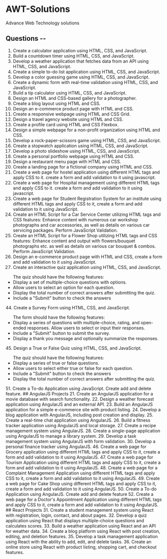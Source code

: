 # AWT-Solutions
Advance Web Technology solutions

## Questions --
01. Create a calculator application using HTML, CSS, and JavaScript.
02. Build a countdown timer using HTML, CSS, and JavaScript.
03. Develop a weather application that fetches data from an API using HTML, CSS, and JavaScript.
04. Create a simple to-do list application using HTML, CSS, and JavaScript.
05. Develop a color guessing game using HTML, CSS, and JavaScript.
06. Create a dynamic form with real-time validation using HTML, CSS, and JavaScript.
07. Build a tip calculator using HTML, CSS, and JavaScript.
08. Design an HTML and CSS-based gallery for a photographer.
09. Create a blog layout using HTML and CSS.
10. Design an e-commerce product page with HTML and CSS.
11. Create a responsive webpage using HTML and CSS Grid.
12. Design a travel agency website using HTML and CSS.
13. Create a profile card using HTML and CSS Flexbox.
14. Design a simple webpage for a non-profit organization using HTML and CSS.
15. Develop a rock-paper-scissors game using HTML, CSS, and JavaScript.
16. Create a stopwatch application using HTML, CSS, and JavaScript.
17. Develop a photo slideshow using HTML, CSS, and JavaScript.
18. Create a personal portfolio webpage using HTML and CSS.
19. Design a restaurant menu page with HTML and CSS.
20. Create a landing page for a fictional company using HTML and CSS.
37. Create a web page for hostel application using different HTML tags and apply CSS to it. create a form and add validation to it using javascript.
38. Create a web page for Hospital management using different HTML tags and apply CSS to it. create a form and add validation to it using javascript.
39. Create a web page for Student Registration System for an institute using different HTML tags and apply CSS to it, create a form and add validation to it using JavaScript.
40. Create an HTML Script for a Car Service Center utilizing HTML tags and CSS features: Enhance content with numerous car workshop photographs and car accessories, as well as details on various car servicing packages. Perform JavaScript Validation.
41. Create an HTML Script for a Flower Shop utilizing HTML tags and CSS features: Enhance content and output with flowers/bouquet photographs etc. as well as details on various car bouquet & combos. Perform JavaScript Validation.         
41. Design an e-commerce product page with HTML and CSS, create a form and add validation to it using JavaScript.
43. Create an interactive quiz application using HTML, CSS, and JavaScript. 
<ul> The quiz should have the following features: 
  <li>Display a set of multiple-choice questions with options.</li>
  <li>Allow users to select an option for each question.</li>
  <li>Display the total number of correct answers after submitting the quiz.</li>
  <li>Include a "Submit" button to check the answers</li>
</ul>
44. Create a Survey Form using HTML, CSS, and JavaScript. 
<ul>The form should have the following features:
  <li>Display a series of questions with multiple-choice, rating, and open-ended responses. Allow users to select or input their responses.</li>    
  <li>Include a "Submit" button to submit the survey.</li>       
  <li>Display a thank you message and optionally summarize the responses.</li>
</ul>        
45. Design a True or False Quiz using HTML, CSS, and JavaScript.
<ul>The quiz should have the following features:
  <li>Display a series of true or false questions.</li>
  <li>Allow users to select either true or false for each question.</li>
  <li>Include a "Submit" button to check the answers</li>
  <li>Display the total number of correct answers after submitting the quiz.</li>
</ul>            
51. Create a To-do Application using JavaScript. Create add and delete feature.
## AngularJS Projects
21. Create an AngularJS application for a movie database with search functionality.
22. Design a weather forecast application using AngularJS and an external API.
23. Build an AngularJS application for a simple e-commerce site with product listing.
24. Develop a blog application with AngularJS, including post creation and display.
25. Create a real-time chat application using AngularJS.
26. Build a fitness tracker application using AngularJS and local storage.
27. Create a recipe management system using AngularJS.
28. Create a single-page application using AngularJS to manage a library system.
29. Develop a task management system using AngularJS with form validation.
30. Develop a personal finance tracker using AngularJS.
46. Create a web page for Grocery application using different HTML tags and apply CSS to it, create a form and add validation to it using AngularJS.
47. Create a web page for Tourism Application using different HTML tags and apply CSS to it, create a form and add validation to it using AngularJS.
48. Create a web page for a Complaint Management Application using different HTML tags and apply CSS to it, create a form and add validation to it using AngularJS.
49. Create a web page for Cake Shop using different HTML tags and apply CSS to it, create a form and add validation to it using AngularJS.
50. Create a To-do Application using AngularJS. Create add and delete feature
52. Create a web page for a Doctor's Appointment Application using different HTML tags and apply CSS to it, create a form and add validation to it using AngularJS.
## React Projects
31. Create a student management system using React with registration, login, contact, and about pages.
32. Develop a quiz application using React that displays multiple-choice questions and calculates scores.
33. Build a weather application using React and an API for weather data.
34. Create a blog platform using React with post creation, editing, and deletion features.
35. Develop a task management application using React with the ability to add, edit, and delete tasks.
36. Create an online store using React with product listing, shopping cart, and checkout features.
